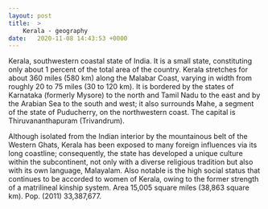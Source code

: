 ```yaml
---
layout: post
title:  >
    Kerala - geography
date:   2020-11-08 14:43:53 +0000
---
```



Kerala, southwestern coastal state of India. It is a small state, constituting only about 1 percent of the total area of the country. Kerala stretches for about 360 miles (580 km) along the Malabar Coast, varying in width from roughly 20 to 75 miles (30 to 120 km). It is bordered by the states of Karnataka (formerly Mysore) to the north and Tamil Nadu to the east and by the Arabian Sea to the south and west; it also surrounds Mahe, a segment of the state of Puducherry, on the northwestern coast. The capital is Thiruvananthapuram (Trivandrum).  

Although isolated from the Indian interior by the mountainous belt of the Western Ghats, Kerala has been exposed to many foreign influences via its long coastline; consequently, the state has developed a unique culture within the subcontinent, not only with a diverse religious tradition but also with its own language, Malayalam. Also notable is the high social status that continues to be accorded to women of Kerala, owing to the former strength of a matrilineal kinship system. Area 15,005 square miles (38,863 square km). Pop. (2011) 33,387,677.  
